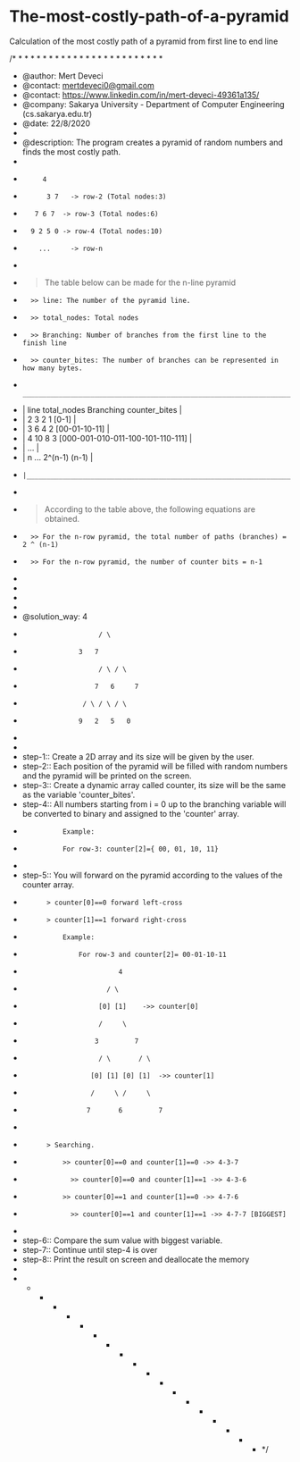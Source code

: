 # The-most-costly-path-of-a-pyramid
Calculation of the most costly path of a pyramid from first line to end line


/* * * * *  * * * * * * * * * * * * * * * * * * * 
*
*	@author: Mert Deveci
*	@contact: mertdeveci0@gmail.com
*	@contact: https://www.linkedin.com/in/mert-deveci-49361a135/
*	@company: Sakarya University - Department of Computer Engineering (cs.sakarya.edu.tr)
*	@date: 22/8/2020
*
*	@description: The program creates a pyramid of random numbers and finds the most costly path.
*
* 	 	   4		
*   		3 7	  -> row-2 (Total nodes:3)
*  		 7 6 7	-> row-3 (Total nodes:6)
* 		9 2 5 0 -> row-4 (Total nodes:10)
* 		  ...	  -> row-n 
*
*   > The table below can be made for the n-line pyramid
* 		>> line: The number of the pyramid line.
* 		>> total_nodes: Total nodes
* 		>> Branching: Number of branches from the first line to the finish line
* 		>> counter_bites: The number of branches can be represented in how many bytes.
*	   _______________________________________________________________________________________________
* 	|  line 	total_nodes	    Branching 		counter_bites																					  |
* 	|   2		     3  		          2  		          1 [0-1]																					  |
* 	|   3		     6 			          4 		          2 [00-01-10-11]																	  |
* 	|   4 		   10			          8 		          3 [000-001-010-011-100-101-110-111]							  |
* 	|   ...																																												  |
* 	|   n 		   ... 	        2^(n-1)		        (n-1)																								|
*	  |_______________________________________________________________________________________________|
*
*   > According to the table above, the following equations are obtained.
*  		>> For the n-row pyramid, the total number of paths (branches) = 2 ^ (n-1)
*  		>> For the n-row pyramid, the number of counter bits = n-1
*
*
* 	
*		
*	@solution_way:	4
*	  			 	     / \
*	  		        3   7
*	 				     / \ / \
*					    7   6	  7
*  					 / \ / \ / \
* 					9   2   5   0
*
*
*  step-1:: Create a 2D array and its size will be given by the user.
*  step-2:: Each position of the pyramid will be filled with random numbers and the pyramid will be printed on the screen.
*  step-3:: Create a dynamic array called counter, its size will be the same as the variable 'counter_bites'.
*  step-4:: All numbers starting from i = 0 up to the branching variable will be converted to binary and assigned to the 'counter' array.
*  				Example:
*				For row-3: counter[2]={ 00, 01, 10, 11}
*
*  step-5:: You will forward on the pyramid according to the values ​​of the counter array.
*  			> counter[0]==0 forward left-cross
*  			> counter[1]==1 forward right-cross
*  				Example:
*  					For row-3 and counter[2]= 00-01-10-11 

*  						      4
*	  				       / \
*	  				     [0] [1] 	->> counter[0]
*	  				     / 	   \
*	  				    3	      7
*					     / \ 	   / \
*					   [0] [1] [0] [1]	->> counter[1]
*					   /     \ /     \
*					  7	      6 	    7
*
*			> Searching.
* 				>> counter[0]==0 and counter[1]==0 ->> 4-3-7
*				  >> counter[0]==0 and counter[1]==1 ->> 4-3-6
* 				>> counter[0]==1 and counter[1]==0 ->> 4-7-6
*				  >> counter[0]==1 and counter[1]==1 ->> 4-7-7 [BIGGEST]
*
*  step-6:: Compare the sum value with biggest variable.
*  step-7:: Continue until step-4 is over
*  step-8:: Print the result on screen and deallocate the memory
* 
* * * * * * * * * * * * * * * * * * * */
